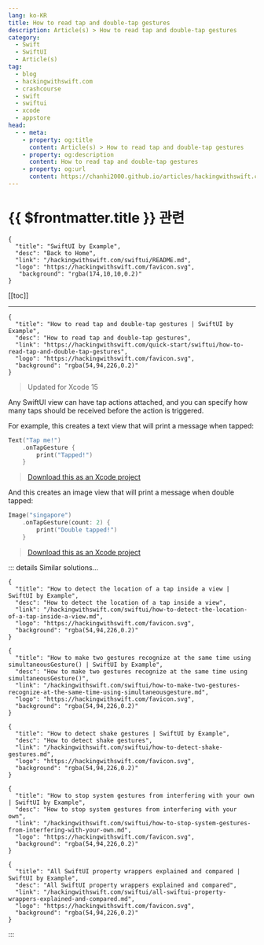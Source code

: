```yaml
---
lang: ko-KR
title: How to read tap and double-tap gestures
description: Article(s) > How to read tap and double-tap gestures
category:
  - Swift
  - SwiftUI
  - Article(s)
tag: 
  - blog
  - hackingwithswift.com
  - crashcourse
  - swift
  - swiftui
  - xcode
  - appstore
head:
  - - meta:
    - property: og:title
      content: Article(s) > How to read tap and double-tap gestures
    - property: og:description
      content: How to read tap and double-tap gestures
    - property: og:url
      content: https://chanhi2000.github.io/articles/hackingwithswift.com/swiftui/how-to-read-tap-and-double-tap-gestures.html
---
```


# {{ $frontmatter.title }} 관련

```component VPCard
{
  "title": "SwiftUI by Example",
  "desc": "Back to Home",
  "link": "/hackingwithswift.com/swiftui/README.md",
  "logo": "https://hackingwithswift.com/favicon.svg",
   "background": "rgba(174,10,10,0.2)"
}
```

[[toc]]

---

```component VPCard
{
  "title": "How to read tap and double-tap gestures | SwiftUI by Example",
  "desc": "How to read tap and double-tap gestures",
  "link": "https://hackingwithswift.com/quick-start/swiftui/how-to-read-tap-and-double-tap-gestures",
  "logo": "https://hackingwithswift.com/favicon.svg",
  "background": "rgba(54,94,226,0.2)"
}
```

> Updated for Xcode 15

Any SwiftUI view can have tap actions attached, and you can specify how many taps should be received before the action is triggered.

For example, this creates a text view that will print a message when tapped:

```swift
Text("Tap me!")
    .onTapGesture {
        print("Tapped!")
    }
```

> [<FontIcon icon="fas fa-file-zipper"/>Download this as an Xcode project](https://hackingwithswift.com/files/projects/swiftui/how-to-read-tap-and-double-tap-gestures-1.zip)

<VidStack src="https://hackingwithswift.com/img/books/quick-start/swiftui/how-to-read-tap-and-double-tap-gestures-1~dark.mp4" />

And this creates an image view that will print a message when double tapped:

```swift
Image("singapore")
    .onTapGesture(count: 2) {
        print("Double tapped!")
    }
```

> [<FontIcon icon="fas fa-file-zipper"/>Download this as an Xcode project](https://hackingwithswift.com/files/projects/swiftui/how-to-read-tap-and-double-tap-gestures-2.zip)

<VidStack src="https://hackingwithswift.com/img/books/quick-start/swiftui/how-to-read-tap-and-double-tap-gestures-2~dark.mp4" />

::: details Similar solutions…

```component VPCard
{
  "title": "How to detect the location of a tap inside a view | SwiftUI by Example",
  "desc": "How to detect the location of a tap inside a view",
  "link": "/hackingwithswift.com/swiftui/how-to-detect-the-location-of-a-tap-inside-a-view.md",
  "logo": "https://hackingwithswift.com/favicon.svg",
  "background": "rgba(54,94,226,0.2)"
}
```

```component VPCard
{
  "title": "How to make two gestures recognize at the same time using simultaneousGesture() | SwiftUI by Example",
  "desc": "How to make two gestures recognize at the same time using simultaneousGesture()",
  "link": "/hackingwithswift.com/swiftui/how-to-make-two-gestures-recognize-at-the-same-time-using-simultaneousgesture.md",
  "logo": "https://hackingwithswift.com/favicon.svg",
  "background": "rgba(54,94,226,0.2)"
}
```

```component VPCard
{
  "title": "How to detect shake gestures | SwiftUI by Example",
  "desc": "How to detect shake gestures",
  "link": "/hackingwithswift.com/swiftui/how-to-detect-shake-gestures.md",
  "logo": "https://hackingwithswift.com/favicon.svg",
  "background": "rgba(54,94,226,0.2)"
}
```

```component VPCard
{
  "title": "How to stop system gestures from interfering with your own | SwiftUI by Example",
  "desc": "How to stop system gestures from interfering with your own",
  "link": "/hackingwithswift.com/swiftui/how-to-stop-system-gestures-from-interfering-with-your-own.md",
  "logo": "https://hackingwithswift.com/favicon.svg",
  "background": "rgba(54,94,226,0.2)"
}
```

```component VPCard
{
  "title": "All SwiftUI property wrappers explained and compared | SwiftUI by Example",
  "desc": "All SwiftUI property wrappers explained and compared",
  "link": "/hackingwithswift.com/swiftui/all-swiftui-property-wrappers-explained-and-compared.md",
  "logo": "https://hackingwithswift.com/favicon.svg",
  "background": "rgba(54,94,226,0.2)"
}
```

:::

